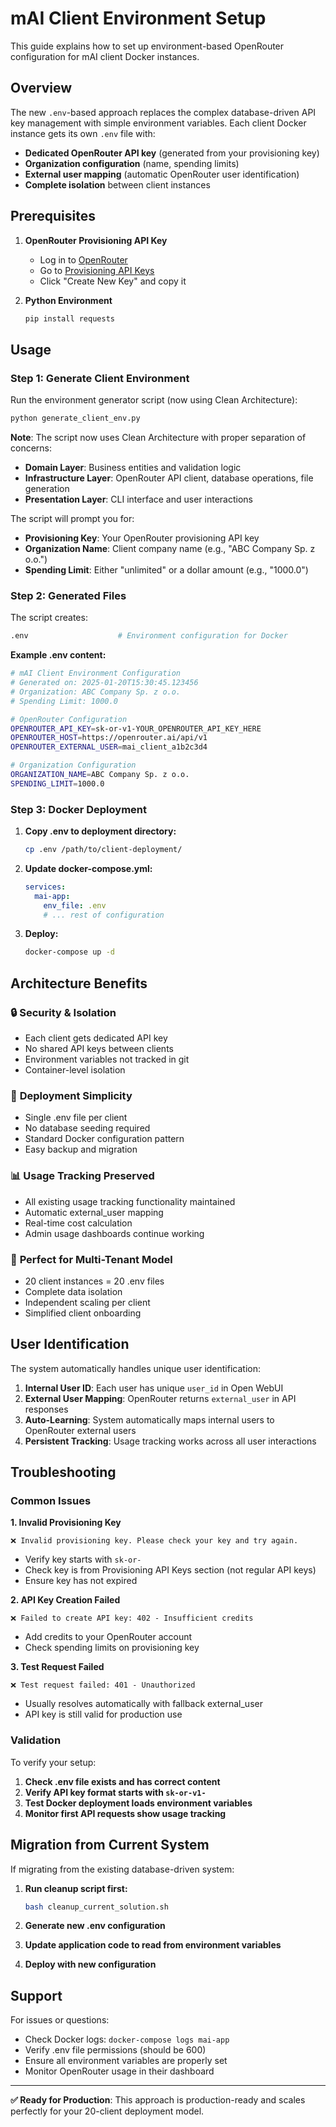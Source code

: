 # mAI Client Environment Setup

This guide explains how to set up environment-based OpenRouter configuration for mAI client Docker instances.

## Overview

The new `.env`-based approach replaces the complex database-driven API key management with simple environment variables. Each client Docker instance gets its own `.env` file with:

- **Dedicated OpenRouter API key** (generated from your provisioning key)
- **Organization configuration** (name, spending limits)
- **External user mapping** (automatic OpenRouter user identification)
- **Complete isolation** between client instances

## Prerequisites

1. **OpenRouter Provisioning API Key**
   - Log in to [OpenRouter](https://openrouter.ai)
   - Go to [Provisioning API Keys](https://openrouter.ai/settings/provisioning-keys)
   - Click "Create New Key" and copy it

2. **Python Environment**
   ```bash
   pip install requests
   ```

## Usage

### Step 1: Generate Client Environment

Run the environment generator script (now using Clean Architecture):

```bash
python generate_client_env.py
```

**Note**: The script now uses Clean Architecture with proper separation of concerns:
- **Domain Layer**: Business entities and validation logic
- **Infrastructure Layer**: OpenRouter API client, database operations, file generation
- **Presentation Layer**: CLI interface and user interactions

The script will prompt you for:
- **Provisioning Key**: Your OpenRouter provisioning API key
- **Organization Name**: Client company name (e.g., "ABC Company Sp. z o.o.")
- **Spending Limit**: Either "unlimited" or a dollar amount (e.g., "1000.0")

### Step 2: Generated Files

The script creates:

```bash
.env                    # Environment configuration for Docker
```

**Example .env content:**
```bash
# mAI Client Environment Configuration
# Generated on: 2025-01-20T15:30:45.123456
# Organization: ABC Company Sp. z o.o.
# Spending Limit: 1000.0

# OpenRouter Configuration
OPENROUTER_API_KEY=sk-or-v1-YOUR_OPENROUTER_API_KEY_HERE
OPENROUTER_HOST=https://openrouter.ai/api/v1
OPENROUTER_EXTERNAL_USER=mai_client_a1b2c3d4

# Organization Configuration  
ORGANIZATION_NAME=ABC Company Sp. z o.o.
SPENDING_LIMIT=1000.0
```

### Step 3: Docker Deployment

1. **Copy .env to deployment directory:**
   ```bash
   cp .env /path/to/client-deployment/
   ```

2. **Update docker-compose.yml:**
   ```yaml
   services:
     mai-app:
       env_file: .env
       # ... rest of configuration
   ```

3. **Deploy:**
   ```bash
   docker-compose up -d
   ```

## Architecture Benefits

### 🔒 **Security & Isolation**
- Each client gets dedicated API key
- No shared API keys between clients
- Environment variables not tracked in git
- Container-level isolation

### 🚀 **Deployment Simplicity**
- Single .env file per client
- No database seeding required
- Standard Docker configuration pattern
- Easy backup and migration

### 📊 **Usage Tracking Preserved**
- All existing usage tracking functionality maintained
- Automatic external_user mapping
- Real-time cost calculation
- Admin usage dashboards continue working

### 🎯 **Perfect for Multi-Tenant Model**
- 20 client instances = 20 .env files
- Complete data isolation
- Independent scaling per client
- Simplified client onboarding

## User Identification

The system automatically handles unique user identification:

1. **Internal User ID**: Each user has unique `user_id` in Open WebUI
2. **External User Mapping**: OpenRouter returns `external_user` in API responses  
3. **Auto-Learning**: System automatically maps internal users to OpenRouter external users
4. **Persistent Tracking**: Usage tracking works across all user interactions

## Troubleshooting

### Common Issues

**1. Invalid Provisioning Key**
```
❌ Invalid provisioning key. Please check your key and try again.
```
- Verify key starts with `sk-or-`
- Check key is from Provisioning API Keys section (not regular API keys)
- Ensure key has not expired

**2. API Key Creation Failed**
```
❌ Failed to create API key: 402 - Insufficient credits
```
- Add credits to your OpenRouter account
- Check spending limits on provisioning key

**3. Test Request Failed**
```
❌ Test request failed: 401 - Unauthorized
```
- Usually resolves automatically with fallback external_user
- API key is still valid for production use

### Validation

To verify your setup:

1. **Check .env file exists and has correct content**
2. **Verify API key format starts with `sk-or-v1-`**
3. **Test Docker deployment loads environment variables**
4. **Monitor first API requests show usage tracking**

## Migration from Current System

If migrating from the existing database-driven system:

1. **Run cleanup script first:**
   ```bash
   bash cleanup_current_solution.sh
   ```

2. **Generate new .env configuration**
3. **Update application code to read from environment variables**
4. **Deploy with new configuration**

## Support

For issues or questions:
- Check Docker logs: `docker-compose logs mai-app`
- Verify .env file permissions (should be 600)
- Ensure all environment variables are properly set
- Monitor OpenRouter usage in their dashboard

---

**✅ Ready for Production**: This approach is production-ready and scales perfectly for your 20-client deployment model.